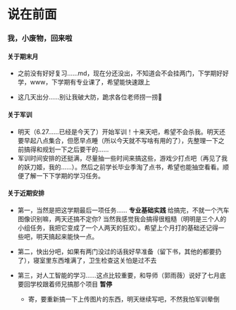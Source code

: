 # 说在前面

### 我，小废物，回来啦

#### 关于期末月

- 之前没有好好复习……md，现在分还没出，不知道会不会挂两门，下学期好好学，www，下学期有专业课了，希望能快速跟上

- 这几天出分……别让我破大防，跪求各位老师捞一捞🙏

#### 关于军训

- 明天（6.27……已经是今天了）开始军训！十来天吧，希望不会杀我。明天还要早起八点集合，但愿早点睡（所以今天就不写啥有用的了），先整理一下之前搞得和规划一下之后要干的……
- 军训时间安排的还挺满，尽量抽一些时间来搞这些，游戏少打点吧（再见了我的妖刀姬，我的……）。然后之前学长毕业季淘了点书，希望也能抽空看看。顺便了解一下下学期的学习任务。

#### 关于近期安排

- 第一，当然是把这学期最后一项任务…… **专业基础实践** 给搞完，不就一个汽车图像识别嘛，两天还搞不定你? 当然我感觉我会搞得很粗糙（明明是三个人的小组任务，我把它变成了一个人两天的狂欢）。希望上个月打的基础还记得一些吧，明天搞起来能快一点。

- 第二，快出分吧，如果有两门没过的话我好早准备（留下书，其他的都要扔了），寝室里东西堆满了，卫生检查这关怕是过不去

- 第三，对人工智能的学习……这点比较重要，和导师（郭雨薇）说好了七月底要回学校跟着师兄搞那个项目           **暂停**

  - 寄，要重新搞一下上传图片的东西，明天继续写吧，不然我怕军训晕倒

    



